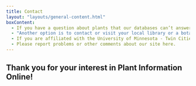 ```yaml
---
title: Contact
layout: "layouts/general-content.html"
boxContent:
  - If you have a question about plants that our databases can’t answer, don't despair! If you live in Minnesota, visit the University of Minnesota Extension's Gardening Information page. If you live anywhere in the USA you can ask a Master Gardener your question through the national extension system.
  - "Another option is to contact or visit your local library or a botanical or horticultural library. The Council on Botanical & Horticultural Libraries (CBHL) maintains a list of relevant libraries on their website: Botany, Horticulture and Natural Sciences Libraries, as does the European Botanical & Horticultural Libraries Group (EBHL)."
  - If you are affiliated with the University of Minnesota - Twin Cities, you can submit your question to a librarian through AskUs.
  - Please report problems or other comments about our site here.
---
```


## Thank you for your interest in Plant Information Online!
